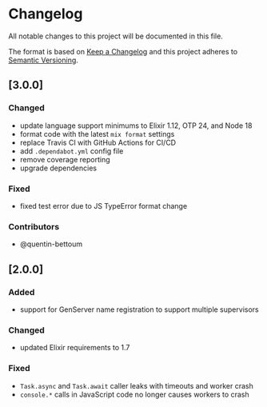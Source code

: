# Changelog

All notable changes to this project will be documented in this file.

The format is based on [Keep a Changelog](http://keepachangelog.com/en/1.0.0/)
and this project adheres to [Semantic Versioning](http://semver.org/spec/v2.0.0.html).


## [3.0.0]

### Changed
- update language support minimums to Elixir 1.12, OTP 24, and Node 18
- format code with the latest `mix format` settings
- replace Travis CI with GitHub Actions for CI/CD
- add `.dependabot.yml` config file
- remove coverage reporting
- upgrade dependencies

### Fixed
- fixed test error due to JS TypeError format change

### Contributors
- @quentin-bettoum


## [2.0.0]

### Added
- support for GenServer name registration to support multiple supervisors

### Changed
- updated Elixir requirements to 1.7

### Fixed
- `Task.async` and `Task.await` caller leaks with timeouts and worker crash
- `console.*` calls in JavaScript code no longer causes workers to crash
